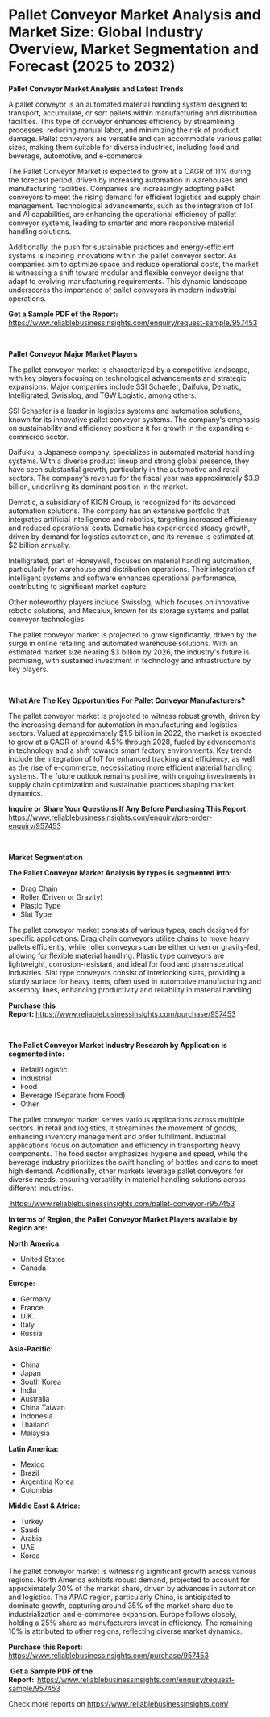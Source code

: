 <p><h1>Pallet Conveyor Market Analysis and Market Size: Global Industry Overview, Market Segmentation and Forecast (2025 to 2032)</h1></p><p><strong>Pallet Conveyor Market Analysis and Latest Trends</strong></p>
<p><p>A pallet conveyor is an automated material handling system designed to transport, accumulate, or sort pallets within manufacturing and distribution facilities. This type of conveyor enhances efficiency by streamlining processes, reducing manual labor, and minimizing the risk of product damage. Pallet conveyors are versatile and can accommodate various pallet sizes, making them suitable for diverse industries, including food and beverage, automotive, and e-commerce.</p><p>The Pallet Conveyor Market is expected to grow at a CAGR of 11% during the forecast period, driven by increasing automation in warehouses and manufacturing facilities. Companies are increasingly adopting pallet conveyors to meet the rising demand for efficient logistics and supply chain management. Technological advancements, such as the integration of IoT and AI capabilities, are enhancing the operational efficiency of pallet conveyor systems, leading to smarter and more responsive material handling solutions. </p><p>Additionally, the push for sustainable practices and energy-efficient systems is inspiring innovations within the pallet conveyor sector. As companies aim to optimize space and reduce operational costs, the market is witnessing a shift toward modular and flexible conveyor designs that adapt to evolving manufacturing requirements. This dynamic landscape underscores the importance of pallet conveyors in modern industrial operations.</p></p>
<p><strong>Get a Sample PDF of the Report:&nbsp;</strong> <a href="https://www.reliablebusinessinsights.com/enquiry/request-sample/957453?utm_campaign=2335&utm_medium=2&utm_source=Github&utm_content=ia&utm_term=10042025&utm_id=pallet-conveyor">https://www.reliablebusinessinsights.com/enquiry/request-sample/957453</a></p>
<p>&nbsp;</p>
<p><strong>Pallet Conveyor Major Market Players</strong></p>
<p><p>The pallet conveyor market is characterized by a competitive landscape, with key players focusing on technological advancements and strategic expansions. Major companies include SSI Schaefer, Daifuku, Dematic, Intelligrated, Swisslog, and TGW Logistic, among others.</p><p>SSI Schaefer is a leader in logistics systems and automation solutions, known for its innovative pallet conveyor systems. The company's emphasis on sustainability and efficiency positions it for growth in the expanding e-commerce sector. </p><p>Daifuku, a Japanese company, specializes in automated material handling systems. With a diverse product lineup and strong global presence, they have seen substantial growth, particularly in the automotive and retail sectors. The company's revenue for the fiscal year was approximately $3.9 billion, underlining its dominant position in the market.</p><p>Dematic, a subsidiary of KION Group, is recognized for its advanced automation solutions. The company has an extensive portfolio that integrates artificial intelligence and robotics, targeting increased efficiency and reduced operational costs. Dematic has experienced steady growth, driven by demand for logistics automation, and its revenue is estimated at $2 billion annually.</p><p>Intelligrated, part of Honeywell, focuses on material handling automation, particularly for warehouse and distribution operations. Their integration of intelligent systems and software enhances operational performance, contributing to significant market capture.</p><p>Other noteworthy players include Swisslog, which focuses on innovative robotic solutions, and Mecalux, known for its storage systems and pallet conveyor technologies.</p><p>The pallet conveyor market is projected to grow significantly, driven by the surge in online retailing and automated warehouse solutions. With an estimated market size nearing $3 billion by 2026, the industry's future is promising, with sustained investment in technology and infrastructure by key players.</p></p>
<p>&nbsp;</p>
<p><strong>What Are The Key Opportunities For Pallet Conveyor Manufacturers?</strong></p>
<p><p>The pallet conveyor market is projected to witness robust growth, driven by the increasing demand for automation in manufacturing and logistics sectors. Valued at approximately $1.5 billion in 2022, the market is expected to grow at a CAGR of around 4.5% through 2028, fueled by advancements in technology and a shift towards smart factory environments. Key trends include the integration of IoT for enhanced tracking and efficiency, as well as the rise of e-commerce, necessitating more efficient material handling systems. The future outlook remains positive, with ongoing investments in supply chain optimization and sustainable practices shaping market dynamics.</p></p>
<p><strong>Inquire or Share Your Questions If Any Before Purchasing This Report:</strong> <a href="https://www.reliablebusinessinsights.com/enquiry/pre-order-enquiry/957453?utm_campaign=2335&utm_medium=2&utm_source=Github&utm_content=ia&utm_term=10042025&utm_id=pallet-conveyor">https://www.reliablebusinessinsights.com/enquiry/pre-order-enquiry/957453</a></p>
<p>&nbsp;</p>
<p><strong>Market Segmentation</strong></p>
<p><strong>The Pallet Conveyor Market Analysis by types is segmented into:</strong></p>
<p><ul><li>Drag Chain</li><li>Roller (Driven or Gravity)</li><li>Plastic Type</li><li>Slat Type</li></ul></p>
<p><p>The pallet conveyor market consists of various types, each designed for specific applications. Drag chain conveyors utilize chains to move heavy pallets efficiently, while roller conveyors can be either driven or gravity-fed, allowing for flexible material handling. Plastic type conveyors are lightweight, corrosion-resistant, and ideal for food and pharmaceutical industries. Slat type conveyors consist of interlocking slats, providing a sturdy surface for heavy items, often used in automotive manufacturing and assembly lines, enhancing productivity and reliability in material handling.</p></p>
<p><strong>Purchase this Report:&nbsp;</strong><a href="https://www.reliablebusinessinsights.com/purchase/957453?utm_campaign=2335&utm_medium=2&utm_source=Github&utm_content=ia&utm_term=10042025&utm_id=pallet-conveyor">https://www.reliablebusinessinsights.com/purchase/957453</a></p>
<p>&nbsp;</p>
<p><strong>The Pallet Conveyor Market Industry Research by Application is segmented into:</strong></p>
<p><ul><li>Retail/Logistic</li><li>Industrial</li><li>Food</li><li>Beverage (Separate from Food)</li><li>Other</li></ul></p>
<p><p>The pallet conveyor market serves various applications across multiple sectors. In retail and logistics, it streamlines the movement of goods, enhancing inventory management and order fulfillment. Industrial applications focus on automation and efficiency in transporting heavy components. The food sector emphasizes hygiene and speed, while the beverage industry prioritizes the swift handling of bottles and cans to meet high demand. Additionally, other markets leverage pallet conveyors for diverse needs, ensuring versatility in material handling solutions across different industries.</p></p>
<p><a href="https://www.reliablebusinessinsights.com/pallet-conveyor-r957453?utm_campaign=2335&utm_medium=2&utm_source=Github&utm_content=ia&utm_term=10042025&utm_id=pallet-conveyor">&nbsp;https://www.reliablebusinessinsights.com/pallet-conveyor-r957453</a></p>
<p><strong>In terms of Region, the Pallet Conveyor Market Players available by Region are:</strong></p>
<p>
    <p> <strong> North America: </strong>
        <ul>
            <li>United States</li>
            <li>Canada</li>
        </ul>
        </p> 
    <p> <strong> Europe: </strong>
        <ul>
            <li>Germany</li>
            <li>France</li>
            <li>U.K.</li>
            <li>Italy</li>
            <li>Russia</li>
        </ul>
        </p> 
    <p> <strong> Asia-Pacific: </strong>
        <ul>
            <li>China</li>
            <li>Japan</li>
            <li>South Korea</li>
            <li>India</li>
            <li>Australia</li>
            <li>China Taiwan</li>
            <li>Indonesia</li>
            <li>Thailand</li>
            <li>Malaysia</li>
        </ul>
        </p> 
    <p> <strong> Latin America: </strong>
        <ul>
            <li>Mexico</li>
            <li>Brazil</li>
            <li>Argentina Korea</li>
            <li>Colombia</li>
        </ul>
        </p> 
    <p> <strong> Middle East & Africa: </strong>
        <ul>
            <li>Turkey</li>
            <li>Saudi</li>
            <li>Arabia</li>
            <li>UAE</li>
            <li>Korea</li>
        </ul>
    </p>
    </p>
<p><p>The pallet conveyor market is witnessing significant growth across various regions. North America exhibits robust demand, projected to account for approximately 30% of the market share, driven by advances in automation and logistics. The APAC region, particularly China, is anticipated to dominate growth, capturing around 35% of the market share due to industrialization and e-commerce expansion. Europe follows closely, holding a 25% share as manufacturers invest in efficiency. The remaining 10% is attributed to other regions, reflecting diverse market dynamics.</p></p>
<p><strong>Purchase this Report: </strong><a href="https://www.reliablebusinessinsights.com/purchase/957453?utm_campaign=2335&utm_medium=2&utm_source=Github&utm_content=ia&utm_term=10042025&utm_id=pallet-conveyor">https://www.reliablebusinessinsights.com/purchase/957453</a></p>
<p>&nbsp;<strong>Get a Sample PDF of the Report:&nbsp;&nbsp;</strong><a href="https://www.reliablebusinessinsights.com/enquiry/request-sample/957453?utm_campaign=2335&utm_medium=2&utm_source=Github&utm_content=ia&utm_term=10042025&utm_id=pallet-conveyor">https://www.reliablebusinessinsights.com/enquiry/request-sample/957453</a></p>
<p><strong></strong></p>
<p>Check more reports on <a href="https://www.reliablebusinessinsights.com/?utm_campaign=2335&utm_medium=2&utm_source=Github&utm_content=ia&utm_term=10042025&utm_id=pallet-conveyor">https://www.reliablebusinessinsights.com/</a></p>